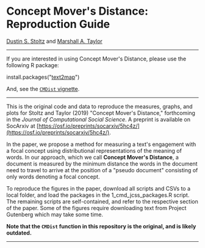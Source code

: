# Concept Mover's Distance: Reproduction Guide

[Dustin S. Stoltz](https://www.dustinstoltz.com) and [Marshall A. Taylor](https://www.marshalltaylor.net)

----
If you are interested in using Concept Mover's Distance, please use the following R package:

install.packages("[text2map](https://cran.r-project.org/package=text2map)")

And, see the [`CMDist` vignette](https://culturalcartography.gitlab.io/text2map/articles/CMDist-concept-movers-distance.html).

----

This is the original code and data to reproduce the measures, graphs, and plots for Stoltz and Taylor (2019) "Concept Mover's Distance," forthcoming in the _Journal of Computational Social Science_. A preprint is available on SocArxiv at [https://osf.io/preprints/socarxiv/5hc4z/](https://osf.io/preprints/socarxiv/5hc4z/).

In the paper, we propose a method for measuring a text's engagement with a focal concept  using  distributional  representations  of  the  meaning  of  words. In our approach, which we call __Concept Mover's Distance__, a document is measured by the minimum distance the words in the document need to travel to arrive at the position of a "pseudo document" consisting of only words denoting a focal concept.

To reproduce the figures in the paper, download all scripts and CSVs to a local folder, and load the packages in the 1_cmd_jcss_packages.R script. The remaining scripts are self-contained, and refer to the respective section of the paper. Some of the figures require downloading text from Project Gutenberg which may take some time. 

**Note that the `CMDist` function in this repository is the original, and is likely outdated.**

-------------------------------------------------------------------
